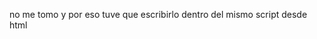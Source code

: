 no me tomo <script src="./index.js"></script> y por eso tuve que escribirlo dentro del mismo script desde html 
